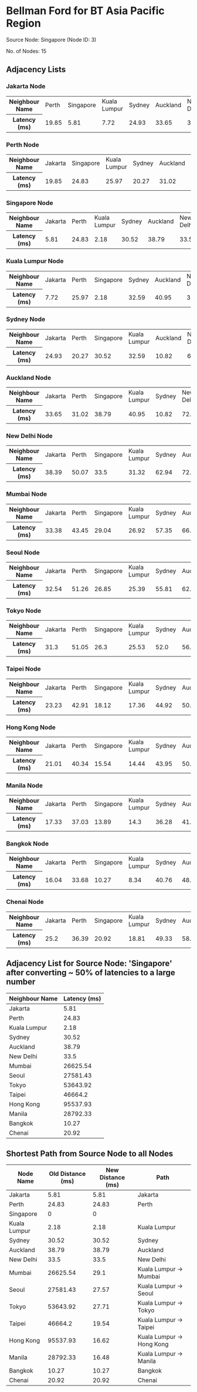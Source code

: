 # Bellman Ford for BT Asia Pacific Region

Source Node: Singapore (Node ID: 3)

No. of Nodes: 15

## Adjacency Lists

### Jakarta Node

<table>
<tr>
  <th>Neighbour Name</th>
  <td>Perth</td>
  <td>Singapore</td>
  <td>Kuala Lumpur</td>
  <td>Sydney</td>
  <td>Auckland</td>
  <td>New Delhi</td>
  <td>Mumbai</td>
  <td>Seoul</td>
  <td>Tokyo</td>
  <td>Taipei</td>
  <td>Hong Kong</td>
  <td>Manila</td>
  <td>Bangkok</td>
  <td>Chenai</td>
</tr>
<tr>
  <th>Latency (ms)</th>
  <td>19.85</td>
  <td>5.81</td>
  <td>7.72</td>
  <td>24.93</td>
  <td>33.65</td>
  <td>38.39</td>
  <td>33.38</td>
  <td>32.54</td>
  <td>31.3</td>
  <td>23.23</td>
  <td>21.01</td>
  <td>17.33</td>
  <td>16.04</td>
  <td>25.2</td>
</tr>
</table>

### Perth Node

<table>
<tr>
  <th>Neighbour Name</th>
  <td>Jakarta</td>
  <td>Singapore</td>
  <td>Kuala Lumpur</td>
  <td>Sydney</td>
  <td>Auckland</td>
  <td>New Delhi</td>
  <td>Mumbai</td>
  <td>Seoul</td>
  <td>Tokyo</td>
  <td>Taipei</td>
  <td>Hong Kong</td>
  <td>Manila</td>
  <td>Bangkok</td>
  <td>Chenai</td>
</tr>
<tr>
  <th>Latency (ms)</th>
  <td>19.85</td>
  <td>24.83</td>
  <td>25.97</td>
  <td>20.27</td>
  <td>31.02</td>
  <td>50.07</td>
  <td>43.45</td>
  <td>51.26</td>
  <td>51.05</td>
  <td>42.91</td>
  <td>40.34</td>
  <td>37.03</td>
  <td>33.68</td>
  <td>36.39</td>
</tr>
</table>

### Singapore Node

<table>
<tr>
  <th>Neighbour Name</th>
  <td>Jakarta</td>
  <td>Perth</td>
  <td>Kuala Lumpur</td>
  <td>Sydney</td>
  <td>Auckland</td>
  <td>New Delhi</td>
  <td>Mumbai</td>
  <td>Seoul</td>
  <td>Tokyo</td>
  <td>Taipei</td>
  <td>Hong Kong</td>
  <td>Manila</td>
  <td>Bangkok</td>
  <td>Chenai</td>
</tr>
<tr>
  <th>Latency (ms)</th>
  <td>5.81</td>
  <td>24.83</td>
  <td>2.18</td>
  <td>30.52</td>
  <td>38.79</td>
  <td>33.5</td>
  <td>29.04</td>
  <td>26.85</td>
  <td>26.3</td>
  <td>18.12</td>
  <td>15.54</td>
  <td>13.89</td>
  <td>10.27</td>
  <td>20.92</td>
</tr>
</table>

### Kuala Lumpur Node

<table>
<tr>
  <th>Neighbour Name</th>
  <td>Jakarta</td>
  <td>Perth</td>
  <td>Singapore</td>
  <td>Sydney</td>
  <td>Auckland</td>
  <td>New Delhi</td>
  <td>Mumbai</td>
  <td>Seoul</td>
  <td>Tokyo</td>
  <td>Taipei</td>
  <td>Hong Kong</td>
  <td>Manila</td>
  <td>Bangkok</td>
  <td>Chenai</td>
</tr>
<tr>
  <th>Latency (ms)</th>
  <td>7.72</td>
  <td>25.97</td>
  <td>2.18</td>
  <td>32.59</td>
  <td>40.95</td>
  <td>31.32</td>
  <td>26.92</td>
  <td>25.39</td>
  <td>25.53</td>
  <td>17.36</td>
  <td>14.44</td>
  <td>14.3</td>
  <td>8.34</td>
  <td>18.81</td>
</tr>
</table>

### Sydney Node

<table>
<tr>
  <th>Neighbour Name</th>
  <td>Jakarta</td>
  <td>Perth</td>
  <td>Singapore</td>
  <td>Kuala Lumpur</td>
  <td>Auckland</td>
  <td>New Delhi</td>
  <td>Mumbai</td>
  <td>Seoul</td>
  <td>Tokyo</td>
  <td>Taipei</td>
  <td>Hong Kong</td>
  <td>Manila</td>
  <td>Bangkok</td>
  <td>Chenai</td>
</tr>
<tr>
  <th>Latency (ms)</th>
  <td>24.93</td>
  <td>20.27</td>
  <td>30.52</td>
  <td>32.59</td>
  <td>10.82</td>
  <td>62.94</td>
  <td>57.35</td>
  <td>55.81</td>
  <td>52.0</td>
  <td>44.92</td>
  <td>43.95</td>
  <td>36.28</td>
  <td>40.76</td>
  <td>49.33</td>
</tr>
</table>

### Auckland Node

<table>
<tr>
  <th>Neighbour Name</th>
  <td>Jakarta</td>
  <td>Perth</td>
  <td>Singapore</td>
  <td>Kuala Lumpur</td>
  <td>Sydney</td>
  <td>New Delhi</td>
  <td>Mumbai</td>
  <td>Seoul</td>
  <td>Tokyo</td>
  <td>Taipei</td>
  <td>Hong Kong</td>
  <td>Manila</td>
  <td>Bangkok</td>
  <td>Chenai</td>
</tr>
<tr>
  <th>Latency (ms)</th>
  <td>33.65</td>
  <td>31.02</td>
  <td>38.79</td>
  <td>40.95</td>
  <td>10.82</td>
  <td>72.04</td>
  <td>66.85</td>
  <td>62.1</td>
  <td>56.9</td>
  <td>50.69</td>
  <td>50.45</td>
  <td>41.53</td>
  <td>48.71</td>
  <td>58.72</td>
</tr>
</table>

### New Delhi Node

<table>
<tr>
  <th>Neighbour Name</th>
  <td>Jakarta</td>
  <td>Perth</td>
  <td>Singapore</td>
  <td>Kuala Lumpur</td>
  <td>Sydney</td>
  <td>Auckland</td>
  <td>Mumbai</td>
  <td>Seoul</td>
  <td>Tokyo</td>
  <td>Taipei</td>
  <td>Hong Kong</td>
  <td>Manila</td>
  <td>Bangkok</td>
  <td>Chenai</td>
</tr>
<tr>
  <th>Latency (ms)</th>
  <td>38.39</td>
  <td>50.07</td>
  <td>33.5</td>
  <td>31.32</td>
  <td>62.94</td>
  <td>72.04</td>
  <td>7.14</td>
  <td>25.27</td>
  <td>34.3</td>
  <td>31.52</td>
  <td>28.48</td>
  <td>38.02</td>
  <td>24.73</td>
  <td>13.82</td>
</tr>
</table>

### Mumbai Node

<table>
<tr>
  <th>Neighbour Name</th>
  <td>Jakarta</td>
  <td>Perth</td>
  <td>Singapore</td>
  <td>Kuala Lumpur</td>
  <td>Sydney</td>
  <td>Auckland</td>
  <td>New Delhi</td>
  <td>Seoul</td>
  <td>Tokyo</td>
  <td>Taipei</td>
  <td>Hong Kong</td>
  <td>Manila</td>
  <td>Bangkok</td>
  <td>Chenai</td>
</tr>
<tr>
  <th>Latency (ms)</th>
  <td>33.38</td>
  <td>43.45</td>
  <td>29.04</td>
  <td>26.92</td>
  <td>57.35</td>
  <td>66.85</td>
  <td>7.14</td>
  <td>27.26</td>
  <td>35.29</td>
  <td>30.92</td>
  <td>27.39</td>
  <td>35.92</td>
  <td>21.7</td>
  <td>8.18</td>
</tr>
</table>

### Seoul Node

<table>
<tr>
  <th>Neighbour Name</th>
  <td>Jakarta</td>
  <td>Perth</td>
  <td>Singapore</td>
  <td>Kuala Lumpur</td>
  <td>Sydney</td>
  <td>Auckland</td>
  <td>New Delhi</td>
  <td>Mumbai</td>
  <td>Tokyo</td>
  <td>Taipei</td>
  <td>Hong Kong</td>
  <td>Manila</td>
  <td>Bangkok</td>
  <td>Chenai</td>
</tr>
<tr>
  <th>Latency (ms)</th>
  <td>32.54</td>
  <td>51.26</td>
  <td>26.85</td>
  <td>25.39</td>
  <td>55.81</td>
  <td>62.1</td>
  <td>25.27</td>
  <td>27.26</td>
  <td>9.63</td>
  <td>11.59</td>
  <td>11.86</td>
  <td>20.86</td>
  <td>17.7</td>
  <td>24.56</td>
</tr>
</table>

### Tokyo Node

<table>
<tr>
  <th>Neighbour Name</th>
  <td>Jakarta</td>
  <td>Perth</td>
  <td>Singapore</td>
  <td>Kuala Lumpur</td>
  <td>Sydney</td>
  <td>Auckland</td>
  <td>New Delhi</td>
  <td>Mumbai</td>
  <td>Seoul</td>
  <td>Taipei</td>
  <td>Hong Kong</td>
  <td>Manila</td>
  <td>Bangkok</td>
  <td>Chenai</td>
</tr>
<tr>
  <th>Latency (ms)</th>
  <td>31.3</td>
  <td>51.05</td>
  <td>26.3</td>
  <td>25.53</td>
  <td>52.0</td>
  <td>56.9</td>
  <td>34.3</td>
  <td>35.29</td>
  <td>9.63</td>
  <td>8.18</td>
  <td>11.42</td>
  <td>15.72</td>
  <td>19.95</td>
  <td>31.0</td>
</tr>
</table>

### Taipei Node

<table>
<tr>
  <th>Neighbour Name</th>
  <td>Jakarta</td>
  <td>Perth</td>
  <td>Singapore</td>
  <td>Kuala Lumpur</td>
  <td>Sydney</td>
  <td>Auckland</td>
  <td>New Delhi</td>
  <td>Mumbai</td>
  <td>Seoul</td>
  <td>Tokyo</td>
  <td>Hong Kong</td>
  <td>Manila</td>
  <td>Bangkok</td>
  <td>Chenai</td>
</tr>
<tr>
  <th>Latency (ms)</th>
  <td>23.23</td>
  <td>42.91</td>
  <td>18.12</td>
  <td>17.36</td>
  <td>44.92</td>
  <td>50.69</td>
  <td>31.52</td>
  <td>30.92</td>
  <td>11.59</td>
  <td>8.18</td>
  <td>3.89</td>
  <td>9.28</td>
  <td>12.45</td>
  <td>25.27</td>
</tr>
</table>

### Hong Kong Node

<table>
<tr>
  <th>Neighbour Name</th>
  <td>Jakarta</td>
  <td>Perth</td>
  <td>Singapore</td>
  <td>Kuala Lumpur</td>
  <td>Sydney</td>
  <td>Auckland</td>
  <td>New Delhi</td>
  <td>Mumbai</td>
  <td>Seoul</td>
  <td>Tokyo</td>
  <td>Taipei</td>
  <td>Manila</td>
  <td>Bangkok</td>
  <td>Chenai</td>
</tr>
<tr>
  <th>Latency (ms)</th>
  <td>21.01</td>
  <td>40.34</td>
  <td>15.54</td>
  <td>14.44</td>
  <td>43.95</td>
  <td>50.45</td>
  <td>28.48</td>
  <td>27.39</td>
  <td>11.86</td>
  <td>11.42</td>
  <td>3.89</td>
  <td>10.21</td>
  <td>8.65</td>
  <td>21.46</td>
</tr>
</table>

### Manila Node

<table>
<tr>
  <th>Neighbour Name</th>
  <td>Jakarta</td>
  <td>Perth</td>
  <td>Singapore</td>
  <td>Kuala Lumpur</td>
  <td>Sydney</td>
  <td>Auckland</td>
  <td>New Delhi</td>
  <td>Mumbai</td>
  <td>Seoul</td>
  <td>Tokyo</td>
  <td>Taipei</td>
  <td>Hong Kong</td>
  <td>Bangkok</td>
  <td>Chenai</td>
</tr>
<tr>
  <th>Latency (ms)</th>
  <td>17.33</td>
  <td>37.03</td>
  <td>13.89</td>
  <td>14.3</td>
  <td>36.28</td>
  <td>41.53</td>
  <td>38.02</td>
  <td>35.92</td>
  <td>20.86</td>
  <td>15.72</td>
  <td>9.28</td>
  <td>10.21</td>
  <td>14.44</td>
  <td>28.88</td>
</tr>
</table>

### Bangkok Node

<table>
<tr>
  <th>Neighbour Name</th>
  <td>Jakarta</td>
  <td>Perth</td>
  <td>Singapore</td>
  <td>Kuala Lumpur</td>
  <td>Sydney</td>
  <td>Auckland</td>
  <td>New Delhi</td>
  <td>Mumbai</td>
  <td>Seoul</td>
  <td>Tokyo</td>
  <td>Taipei</td>
  <td>Hong Kong</td>
  <td>Manila</td>
  <td>Chenai</td>
</tr>
<tr>
  <th>Latency (ms)</th>
  <td>16.04</td>
  <td>33.68</td>
  <td>10.27</td>
  <td>8.34</td>
  <td>40.76</td>
  <td>48.71</td>
  <td>24.73</td>
  <td>21.7</td>
  <td>17.7</td>
  <td>19.95</td>
  <td>12.45</td>
  <td>8.65</td>
  <td>14.44</td>
  <td>14.44</td>
</tr>
</table>

### Chenai Node

<table>
<tr>
  <th>Neighbour Name</th>
  <td>Jakarta</td>
  <td>Perth</td>
  <td>Singapore</td>
  <td>Kuala Lumpur</td>
  <td>Sydney</td>
  <td>Auckland</td>
  <td>New Delhi</td>
  <td>Mumbai</td>
  <td>Seoul</td>
  <td>Tokyo</td>
  <td>Taipei</td>
  <td>Hong Kong</td>
  <td>Manila</td>
  <td>Bangkok</td>
</tr>
<tr>
  <th>Latency (ms)</th>
  <td>25.2</td>
  <td>36.39</td>
  <td>20.92</td>
  <td>18.81</td>
  <td>49.33</td>
  <td>58.72</td>
  <td>13.82</td>
  <td>8.18</td>
  <td>24.56</td>
  <td>31.0</td>
  <td>25.27</td>
  <td>21.46</td>
  <td>28.88</td>
  <td>14.44</td>
</tr>
</table>

## Adjacency List for Source Node: 'Singapore' after converting ~ 50% of latencies to a large number

| Neighbour Name | Latency (ms) |
| --- | --- |
| Jakarta | 5.81 |
| Perth | 24.83 |
| Kuala Lumpur | 2.18 |
| Sydney | 30.52 |
| Auckland | 38.79 |
| New Delhi | 33.5 |
| Mumbai | 26625.54 |
| Seoul | 27581.43 |
| Tokyo | 53643.92 |
| Taipei | 46664.2 |
| Hong Kong | 95537.93 |
| Manila | 28792.33 |
| Bangkok | 10.27 |
| Chenai | 20.92 |

## Shortest Path from Source Node to all Nodes
| Node Name | Old Distance (ms) | New Distance (ms) | Path |
| --- | --- | --- | --- |
| Jakarta | 5.81 | 5.81 | Jakarta |
| Perth | 24.83 | 24.83 | Perth |
| Singapore | 0 | 0 |  |
| Kuala Lumpur | 2.18 | 2.18 | Kuala Lumpur |
| Sydney | 30.52 | 30.52 | Sydney |
| Auckland | 38.79 | 38.79 | Auckland |
| New Delhi | 33.5 | 33.5 | New Delhi |
| Mumbai | 26625.54 | 29.1 | Kuala Lumpur -> Mumbai |
| Seoul | 27581.43 | 27.57 | Kuala Lumpur -> Seoul |
| Tokyo | 53643.92 | 27.71 | Kuala Lumpur -> Tokyo |
| Taipei | 46664.2 | 19.54 | Kuala Lumpur -> Taipei |
| Hong Kong | 95537.93 | 16.62 | Kuala Lumpur -> Hong Kong |
| Manila | 28792.33 | 16.48 | Kuala Lumpur -> Manila |
| Bangkok | 10.27 | 10.27 | Bangkok |
| Chenai | 20.92 | 20.92 | Chenai |
